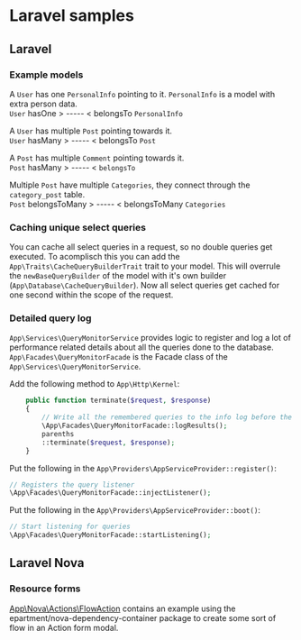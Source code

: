 # Laravel samples

## Laravel

### Example models
A ```User``` has one ```PersonalInfo``` pointing to it. ```PersonalInfo``` is a model with extra person data.   
```User``` hasOne > ----- < belongsTo ```PersonalInfo```   

A ```User``` has multiple ```Post``` pointing towards it.   
```User``` hasMany > ----- < belongsTo ```Post```   

A ```Post``` has multiple ```Comment``` pointing towards it.   
```Post``` hasMany > ----- < ```belongsTo```   

Multiple ```Post``` have multiple ```Categories```, they connect through the ```category_post``` table.    
```Post``` belongsToMany > ----- < belongsToMany ```Categories``` 

### Caching unique select queries

You can cache all select queries in a request, so no double queries get executed. To acomplisch this you can add the ```App\Traits\CacheQueryBuilderTrait``` trait to your model. This will overrule the ```newBaseQueryBuilder``` of the model with it's own builder (```App\Database\CacheQueryBuilder```).
Now all select queries get cached for one second within the scope of the request.

### Detailed query log

```App\Services\QueryMonitorService``` provides logic to register and log a lot of performance related details about all the queries done to the database.
```App\Facades\QueryMonitorFacade``` is the Facade class of the ```App\Services\QueryMonitorService```. 

Add the following method to ```App\Http\Kernel```:
```php
    public function terminate($request, $response)
    {
        // Write all the remembered queries to the info log before the request exits.
        \App\Facades\QueryMonitorFacade::logResults();
        parenths
        ::terminate($request, $response);
    }
```

Put the following in the ```App\Providers\AppServiceProvider::register()```:
```php
// Registers the query listener
\App\Facades\QueryMonitorFacade::injectListener();
```

Put the following in the ```App\Providers\AppServiceProvider::boot()```:
```php
// Start listening for queries
\App\Facades\QueryMonitorFacade::startListening();
```

## Laravel Nova

### Resource forms
[App\Nova\Actions\FlowAction](#) contains an example using the epartment/nova-dependency-container package to create some sort of flow in an Action form modal.
